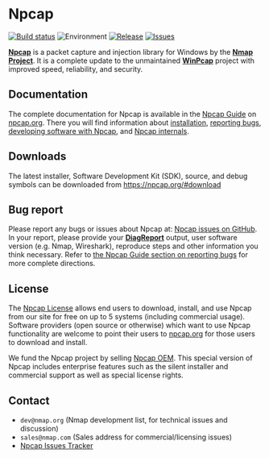 Npcap
==========

[![Build status](https://ci.appveyor.com/api/projects/status/woero8l6qhgy4syx?svg=true)](https://ci.appveyor.com/project/dmiller-nmap/npcap)
![Environment](https://img.shields.io/badge/Windows-7,%208,%208.1,%2010-brightgreen.svg)
[![Release](https://img.shields.io/github/release/nmap/npcap.svg)](https://npcap.org/#download)
[![Issues](https://img.shields.io/github/issues/nmap/npcap.svg)](https://github.com/nmap/npcap/issues)

[**Npcap**](https://npcap.org) is a packet capture and injection library for
Windows by the [**Nmap Project**](https://nmap.org). It is a complete update to
the unmaintained [**WinPcap**](http://www.winpcap.org/) project with improved
speed, reliability, and security.

## Documentation

The complete documentation for Npcap is available in the [Npcap
Guide](https://npcap.org/guide/) on [npcap.org](https://npcap.org/). There you
will find information about
[installation](https://npcap.org/guide/npcap-users-guide.html#npcap-installation),
[reporting
bugs](https://npcap.org/guide/npcap-users-guide.html#npcap-issues),
[developing software with
Npcap](https://npcap.org/guide/npcap-devguide.html), and [Npcap
internals](https://npcap.org/guide/npcap-internals.html).

## Downloads

The latest installer, Software Development Kit (SDK), source, and debug symbols
can be downloaded from https://npcap.org/#download

## Bug report

Please report any bugs or issues about Npcap at: [Npcap issues on
GitHub](https://github.com/nmap/npcap/issues). In your report, please provide
your
[**DiagReport**](https://npcap.org/guide/npcap-users-guide.html#npcap-issues-diagreport)
output, user software version (e.g. Nmap, Wireshark), reproduce steps and other
information you think necessary. Refer to [the Npcap Guide section on reporting
bugs](https://npcap.org/guide/npcap-users-guide.html#npcap-issues) for more
complete directions.

## License

The [Npcap License](https://github.com/nmap/npcap/blob/master/LICENSE) allows
end users to download, install, and use Npcap from our site for free on up to 5
systems (including commercial usage). Software providers (open source or
otherwise) which want to use Npcap functionality are welcome to point their
users to [npcap.org](https://npcap.org/) for those users to download and install.

We fund the Npcap project by selling [Npcap OEM](https://npcap.org/oem/). This
special version of Npcap includes enterprise features such as the silent
installer and commercial support as well as special license rights.


## Contact

* ``dev@nmap.org`` (Nmap development list, for technical issues and discussion)
* ``sales@nmap.com`` (Sales address for commercial/licensing issues)
* [Npcap Issues Tracker](https://github.com/nmap/npcap/issues/)
